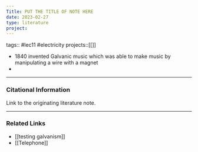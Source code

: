 ```yaml
---
Title: PUT THE TITLE OF NOTE HERE
date: 2023-02-27
type: literature
project:
---
```

tags:: #lec11 #electricity 
projects::[[]]


-   1840 invented Galvanic music which was able to make music by manipulating a wire with a magnet
- 

---
### Citational Information

Link to the originating literature note.

---

### Related Links

- [[testing galvanism]]
- [[Telephone]] 